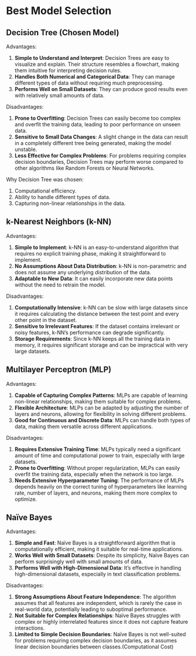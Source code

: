 # Best Model Selection

## Decision Tree (Chosen Model)
Advantages:
1. **Simple to Understand and Interpret**: Decision Trees are easy to visualize and explain. Their structure resembles a flowchart, making them intuitive for interpreting decision rules.
2. **Handles Both Numerical and Categorical Data**: They can manage different types of data without requiring much preprocessing.
3. **Performs Well on Small Datasets**: They can produce good results even with relatively small amounts of data.

Disadvantages:
1. **Prone to Overfitting**: Decision Trees can easily become too complex and overfit the training data, leading to poor performance on unseen data.
2. **Sensitive to Small Data Changes**: A slight change in the data can result in a completely different tree being generated, making the model unstable.
3. **Less Effective for Complex Problems**: For problems requiring complex decision boundaries, Decision Trees may perform worse compared to other algorithms like Random Forests or Neural Networks.

Why Decision Tree was chosen:
1. Computational efficiency.
2. Ability to handle different types of data.
3. Capturing non-linear relationships in the data.

## k-Nearest Neighbors (k-NN)
Advantages:
1. **Simple to Implement**: k-NN is an easy-to-understand algorithm that requires no explicit training phase, making it straightforward to implement.
2. **No Assumptions About Data Distribution**: k-NN is non-parametric and does not assume any underlying distribution of the data.
3. **Adaptable to New Data**: It can easily incorporate new data points without the need to retrain the model.

Disadvantages:
1. **Computationally Intensive**: k-NN can be slow with large datasets since it requires calculating the distance between the test point and every other point in the dataset.
2. **Sensitive to Irrelevant Features**: If the dataset contains irrelevant or noisy features, k-NN’s performance can degrade significantly.
3. **Storage Requirements**: Since k-NN keeps all the training data in memory, it requires significant storage and can be impractical with very large datasets.

## Multilayer Perceptron (MLP)
Advantages:
1. **Capable of Capturing Complex Patterns**: MLPs are capable of learning non-linear relationships, making them suitable for complex problems.
2. **Flexible Architecture**: MLPs can be adapted by adjusting the number of layers and neurons, allowing for flexibility in solving different problems.
3. **Good for Continuous and Discrete Data**: MLPs can handle both types of data, making them versatile across different applications.

Disadvantages:
1. **Requires Extensive Training Time**: MLPs typically need a significant amount of time and computational power to train, especially with large datasets.
2. **Prone to Overfitting**: Without proper regularization, MLPs can easily overfit the training data, especially when the network is too large.
3. **Needs Extensive Hyperparameter Tuning**: The performance of MLPs depends heavily on the correct tuning of hyperparameters like learning rate, number of layers, and neurons, making them more complex to optimize.

## Naïve Bayes
Advantages:
1. **Simple and Fast**: Naïve Bayes is a straightforward algorithm that is computationally efficient, making it suitable for real-time applications.
2. **Works Well with Small Datasets**: Despite its simplicity, Naïve Bayes can perform surprisingly well with small amounts of data.
3. **Performs Well with High-Dimensional Data**: It’s effective in handling high-dimensional datasets, especially in text classification problems.

Disadvantages:
1. **Strong Assumptions About Feature Independence**: The algorithm assumes that all features are independent, which is rarely the case in real-world data, potentially leading to suboptimal performance.
2. **Not Suitable for Complex Relationships**: Naïve Bayes struggles with complex or highly interrelated features since it does not capture feature interactions.
3. **Limited to Simple Decision Boundaries**: Naïve Bayes is not well-suited for problems requiring complex decision boundaries, as it assumes linear decision boundaries between classes.(Computational Cost)
